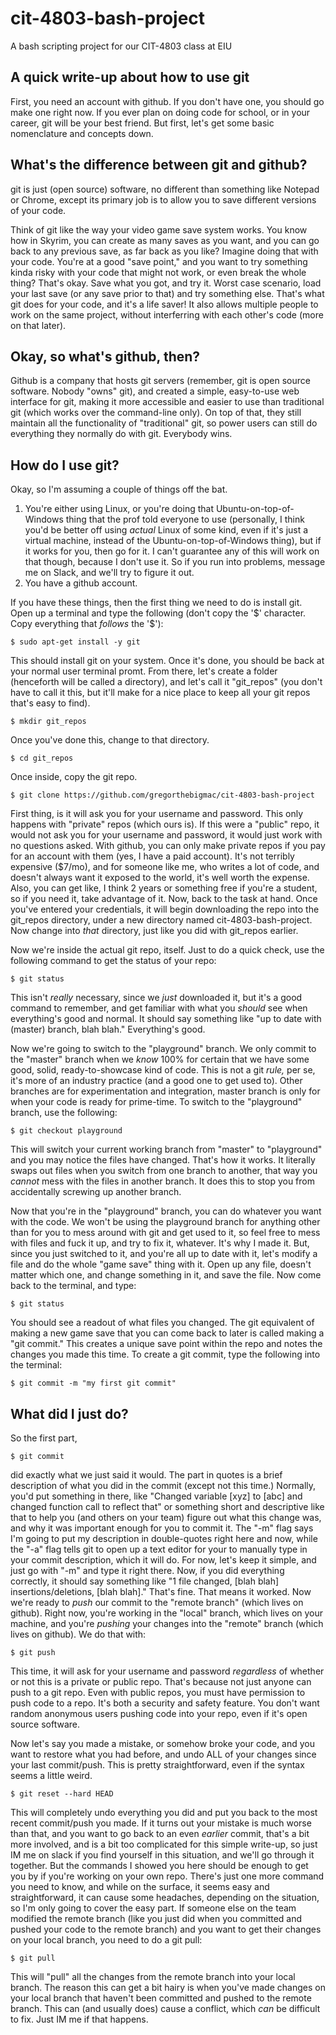 # cit-4803-bash-project

A bash scripting project for our CIT-4803 class at EIU

## A quick write-up about how to use git

First, you need an account with github. If you don't have one, you should go make one right now. If you ever plan on doing code for school, or in your career, git will be your best friend. But first, let's get some basic nomenclature and concepts down.

## What's the difference between git and github?

git is just (open source) software, no different than something like Notepad or Chrome, except its primary job is to allow you to save different versions of your code.

Think of git like the way your video game save system works. You know how in Skyrim, you can create as many saves as you want, and you can go back to any previous save, as far back as you like? Imagine doing that with your code. You're at a good "save point," and you want to try something kinda risky with your code that might not work, or even break the whole thing? That's okay. Save what you got, and try it. Worst case scenario, load your last save (or any save prior to that) and try something else. That's what git does for your code, and it's a life saver! It also allows multiple people to work on the same project, without interferring with each other's code (more on that later).

## Okay, so what's github, then?

Github is a company that hosts git servers (remember, git is open source software. Nobody "owns" git), and created a simple, easy-to-use web interface for git, making it more accessible and easier to use than traditional git (which works over the command-line only). On top of that, they still maintain all the functionality of "traditional" git, so power users can still do everything they normally do with git. Everybody wins.

## How do I use git?

Okay, so I'm assuming a couple of things off the bat.

1. You're either using Linux, or you're doing that Ubuntu-on-top-of-Windows thing that the prof told everyone to use (personally, I think you'd be better off using *actual* Linux of some kind, even if it's just a virtual machine, instead of the Ubuntu-on-top-of-Windows thing), but if it works for you, then go for it. I can't guarantee any of this will work on that though, because I don't use it. So if you run into problems, message me on Slack, and we'll try to figure it out.
2. You have a github account.

If you have these things, then the first thing we need to do is install git. Open up a terminal and type the following (don't copy the '\$' character. Copy everything that *follows* the '\$'):

    $ sudo apt-get install -y git

This should install git on your system. Once it's done, you should be back at your normal user terminal promt. From there, let's create a folder (henceforth will be called a directory), and let's call it "git_repos" (you don't have to call it this, but it'll make for a nice place to keep all your git repos that's easy to find).

    $ mkdir git_repos

Once you've done this, change to that directory.

    $ cd git_repos

Once inside, copy the git repo.

    $ git clone https://github.com/gregorthebigmac/cit-4803-bash-project

First thing, is it will ask you for your username and password. This only happens with "private" repos (which ours is). If this were a "public" repo, it would not ask you for your username and password, it would just work with no questions asked. With github, you can only make private repos if you pay for an account with them (yes, I have a paid account). It's not terribly expensive ($7/mo), and for someone like me, who writes a lot of code, and doesn't always want it exposed to the world, it's well worth the expense. Also, you can get like, I think 2 years or something free if you're a student, so if you need it, take advantage of it. Now, back to the task at hand. Once you've entered your credentials, it will begin downloading the repo into the git_repos directory, under a new directory named cit-4803-bash-project. Now change into *that* directory, just like you did with git_repos earlier.

Now we're inside the actual git repo, itself. Just to do a quick check, use the following command to get the status of your repo:

    $ git status

This isn't *really* necessary, since we *just* downloaded it, but it's a good command to remember, and get familiar with what you *should* see when everything's good and normal. It should say something like "up to date with (master) branch, blah blah." Everything's good.

Now we're going to switch to the "playground" branch. We only commit to the "master" branch when we *know* 100% for certain that we have some good, solid, ready-to-showcase kind of code. This is not a git *rule,* per se, it's more of an industry practice (and a good one to get used to). Other branches are for experimentation and integration, master branch is only for when your code is ready for prime-time. To switch to the "playground" branch, use the following:

    $ git checkout playground

This will switch your current working branch from "master" to "playground" and you may notice the files have changed. That's how it works. It literally swaps out files when you switch from one branch to another, that way you *cannot* mess with the files in another branch. It does this to stop you from accidentally screwing up another branch.

Now that you're in the "playground" branch, you can do whatever you want with the code. We won't be using the playground branch for anything other than for you to mess around with git and get used to it, so feel free to mess with files and fuck it up, and try to fix it, whatever. It's why I made it. But, since you just switched to it, and you're all up to date with it, let's modify a file and do the whole "game save" thing with it. Open up any file, doesn't matter which one, and change something in it, and save the file. Now come back to the terminal, and type:

    $ git status

You should see a readout of what files you changed. The git equivalent of making a new game save that you can come back to later is called making a "git commit." This creates a unique save point within the repo and notes the changes you made this time. To create a git commit, type the following into the terminal:

    $ git commit -m "my first git commit"

## What did I just do?

So the first part,

    $ git commit

did exactly what we just said it would. The part in quotes is a brief description of what you did in the commit (except not this time.) Normally, you'd put something in there, like "Changed variable [xyz] to [abc] and changed function call to reflect that" or something short and descriptive like that to help you (and others on your team) figure out what this change was, and why it was important enough for you to commit it. The "-m" flag says I'm going to put my description in double-quotes right here and now, while the "-a" flag tells git to open up a text editor for your to manually type in your commit description, which it will do. For now, let's keep it simple, and just go with "-m" and type it right there. Now, if you did everything correctly, it should say something like "1 file changed, [blah blah] insertions/deletions, [blah blah]." That's fine. That means it worked. Now we're ready to *push* our commit to the "remote branch" (which lives on github). Right now, you're working in the "local" branch, which lives on your machine, and you're *pushing* your changes into the "remote" branch (which lives on github). We do that with:

    $ git push

This time, it will ask for your username and password *regardless* of whether or not this is a private or public repo. That's because not just anyone can push to a git repo. Even with public repos, you must have permission to push code to a repo. It's both a security and safety feature. You don't want random anonymous users pushing code into your repo, even if it's open source software.

Now let's say you made a mistake, or somehow broke your code, and you want to restore what you had before, and undo ALL of your changes since your last commit/push. This is pretty straightforward, even if the syntax seems a little weird.

    $ git reset --hard HEAD

This will completely undo everything you did and put you back to the most recent commit/push you made. If it turns out your mistake is much worse than that, and you want to go back to an even *earlier* commit, that's a bit more involved, and is a bit too complicated for this simple write-up, so just IM me on slack if you find yourself in this situation, and we'll go through it together. But the commands I showed you here should be enough to get you by if you're working on your own repo. There's just one more command you need to know, and while on the surface, it seems easy and straightforward, it can cause some headaches, depending on the situation, so I'm only going to cover the easy part. If someone else on the team modified the remote branch (like you just did when you committed and pushed your code to the remote branch) and you want to get their changes on your local branch, you need to do a git pull:

    $ git pull

This will "pull" all the changes from the remote branch into your local branch. The reason this can get a bit hairy is when you've made changes on your local branch that haven't been committed and pushed to the remote branch. This can (and usually does) cause a conflict, which *can* be difficult to fix. Just IM me if that happens.